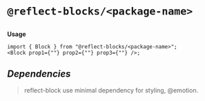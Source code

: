 # `@reflect-blocks/<package-name>`

## <package-name>

**Usage**

```tsx
import { Block } from "@reflect-blocks/<package-name>";
<Block prop1={""} prop2={""} prop3={""} />;
```

## _Dependencies_

> reflect-block use minimal dependency for styling, @emotion.
